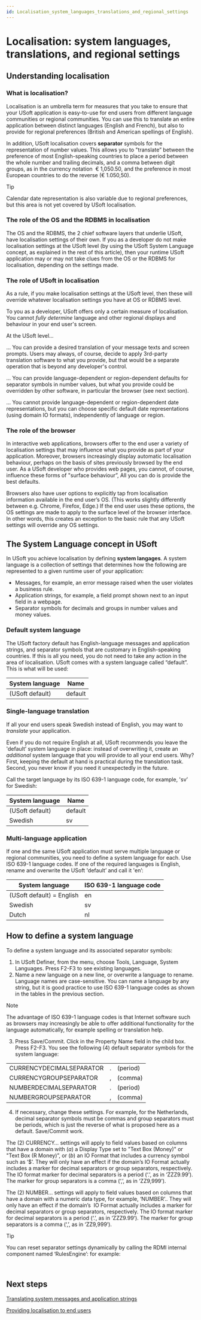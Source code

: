 ```yaml
---
id: Localisation_system_languages_translations_and_regional_settings
---
```


# Localisation: system languages, translations, and regional settings

## Understanding localisation

### What is localisation?

Localisation is an umbrella term for measures that you take to ensure that your USoft application is easy-to-use for end users from different language communities or regional communities. You can use this to translate an entire application between distinct languages (English and French), but also to provide for regional preferences (British and American spellings of English).

In addition, USoft localisation covers **separator** symbols for the representation of number values. This allows you to "translate” between the preference of most English-speaking countries to place a period between the whole number and trailing decimals, and a comma between digit groups, as in the currency notation  € 1,050.50, and the preference in most European countries to do the reverse (€ 1.050,50).

> [!TIP]
> Calendar date representation is also variable due to regional preferences, but this area is not yet covered by USoft localisation.

### The role of the OS and the RDBMS in localisation

The OS and the RDBMS, the 2 chief software layers that underlie USoft, have localisation settings of their own. If you as a developer do not make localisation settings at the USoft level (by using the USoft System Language concept, as explained in the rest of this article), then your runtime USoft application may or may not take clues from the OS or the RDBMS for localisation, depending on the settings made.

### The role of USoft in localisation

As a rule, if you make localisation settings at the USoft level, then these will override whatever localisation settings you have at OS or RDBMS level.

To you as a developer, USoft offers only a certain measure of localisation. You cannot *fully determine* language and other regional displays and behaviour in your end user's screen.

At the USoft level...

… You can provide a desired translation of your message texts and screen prompts. Users may always, of course, decide to apply 3rd-party translation software to what you provide, but that would be a separate operation that is beyond any developer's control.

… You can provide language-dependent or region-dependent defaults for separator symbols in number values, but what you provide could be overridden by other software, in particular the browser (see next section).

… You cannot provide language-dependent or region-dependent date representations, but you can choose specific default date representations (using domain IO formats), independently of language or region.

### The role of the browser

In interactive web applications, browsers offer to the end user a variety of localisation settings that may influence what you provide as part of your application. Moreover, browsers increasingly display automatic localisation behaviour, perhaps on the basis of sites previously browsed by the end user. As a USoft developer who provides web pages, you cannot, of course, influence these forms of "surface behaviour”, All you can do is provide the best defaults.

Browsers also have user options to explicitly tap from localisation information available in the end user’s OS. (This works slightly differently between e.g. Chrome, Firefox, Edge.) If the end user uses these options, the OS settings are made to apply to the surface level of the browser interface. In other words, this creates an exception to the basic rule that any USoft settings will override any OS settings.

## The System Language concept in USoft

In USoft you achieve localisation by defining **system langages**. A system language is a collection of settings that determines how the following are represented to a given runtime user of your application:

- Messages, for example, an error message raised when the user violates a business rule.
- Application strings, for example, a field prompt shown next to an input field in a webpage.
- Separator symbols for decimals and groups in number values and money values.

### Default system language

The USoft factory default has English-language messages and application strings, and separator symbols that are customary in English-speaking countries. If this is all you need, you do not need to take any action in the area of localisation. USoft comes with a system language called “default”. This is what will be used:

|**System language**|**Name**|
|--------|--------|
|(USoft default)|default |



### Single-language translation

If all your end users speak Swedish instead of English, you may want to *translate* your application.

Even if you do not require English at all, USoft recommends you leave the 'default’ system language in place: instead of overwriting it, create an *additional* system language that you will provide to all your end users. Why? First, keeping the default at hand is practical during the translation task. Second, you never know if you need it unexpectedly in the future.

Call the target language by its ISO 639-1 language code, for example, 'sv’ for Swedish:

|**System language**|**Name**|
|--------|--------|
|(USoft default)|default |
|Swedish |sv      |



### Multi-language application

If one and the same USoft application must serve multiple language or regional communities, you need to define a system language for each. Use ISO 639-1 language codes. If one of the required languages is English, rename and overwrite the USoft 'default’ and call it 'en’:

|**System language**|**ISO 639-1 language code**|
|--------|--------|
|(USoft default) = English|en      |
|Swedish |sv      |
|Dutch   |nl      |



## How to define a system language

To define a system language and its associated separator symbols:

1. In USoft Definer, from the menu, choose Tools, Language, System Languages. Press F2-F3 to see existing languages.
2. Name a new language on a new line, or overwrite a language to rename. Language names are case-sensitive. You can name a language by any string, but it is good practice to use ISO 639-1 language codes as shown in the tables in the previous section.

> [!NOTE]
> The advantage of ISO 639-1 language codes is that Internet software such as browsers may increasingly be able to offer additional functionality for the language automatically, for example spelling or translation help.

3. Press Save/Commit. Click in the Property Name field in the child box. Press F2-F3. You see the following (4) default separator symbols for the system language:

|        |        |        |
|--------|--------|--------|
|CURRENCYDECIMALSEPARATOR|.       |(period)|
|CURRENCYGROUPSEPARATOR|,       |(comma) |
|NUMBERDECIMALSEPARATOR|.       |(period)|
|NUMBERGROUPSEPARATOR|,       |(comma) |



4. If necessary, change these settings. For example, for the Netherlands, decimal separator symbols must be commas and group separators must be periods, which is just the reverse of what is proposed here as a default. Save/Commit work.

The (2) CURRENCY… settings will apply to field values based on columns that have a domain with (*a*) a Display Type set to "Text Box (Money)" or "Text Box (R Money)”, or (*b*) an IO Format that includes a currency symbol such as ‘$’. They will only have an effect if the domain’s IO Format actually includes a marker for decimal separators or group separators, respectively. The IO format marker for decimal separators is a period (‘.’, as in ‘ZZZ9.99’). The marker for group separators is a comma (‘,’, as in ‘ZZ9,999’).

The (2) NUMBER… settings will apply to field values based on columns that have a domain with a numeric data type, for example, ‘NUMBER’.. They will only have an effect if the domain’s  IO Format actually includes a marker for decimal separators or group separators, respectively. The IO format marker for decimal separators is a period (‘.’, as in ‘ZZZ9.99’). The marker for group separators is a comma (‘,’, as in ‘ZZ9,999’).

> [!TIP]
> You can reset separator settings dynamically by calling the RDMI internal component named ‘RulesEngine’: for example:

 

## Next steps

[Translating system messages and application strings](/docs/Modeller%20and%20Rules%20Engine/Localising%20your%20application/Translating%20system%20messages%20and%20application%20strings.md)

[Providing localisation to end users](/docs/Modeller%20and%20Rules%20Engine/Localising%20your%20application/Providing%20localisation%20to%20end%20users.md)